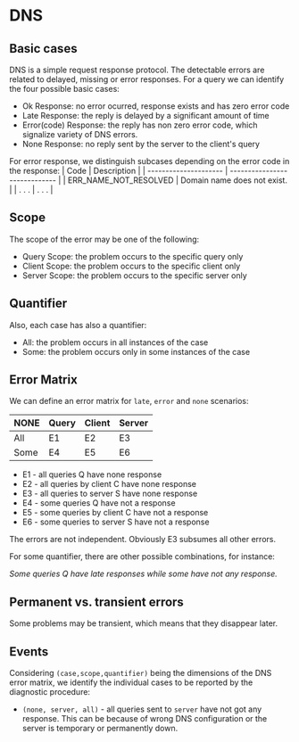 # DNS
## Basic cases
DNS is a simple request response protocol. The detectable errors are related to delayed,  missing or error responses. For a query we can identify the four possible basic cases:

* Ok Response: no error ocurred, response exists and has zero error code
* Late Response: the reply is delayed by a significant amount of time
* Error(code) Response: the reply has non zero error code, which signalize variety of DNS errors.
* None Response: no reply sent by the server to the client's query 

For error response, we distinguish subcases depending on the error code in the response:
| Code                  | Description                   |
| --------------------- | ----------------------------- |
| ERR_NAME_NOT_RESOLVED | Domain name does not exist.   |
| . . .                 | . . .                         | 

## Scope
The scope of the error may be one of the following:

* Query Scope: the problem occurs to the specific query only
* Client Scope: the problem occurs to the specific client only 
* Server Scope: the problem occurs to the specific server only


## Quantifier
Also, each case has also a quantifier:
* All: the problem occurs in all instances of the case 
* Some: the problem occurs only in some instances of the case

## Error Matrix
We can define an error matrix for `late`, `error` and `none` scenarios:

| NONE | Query | Client | Server  |
| ---- | ----- | ------ | ------- |
| All  |   E1  |   E2   |   E3    |
| Some |   E4  |   E5   |   E6    |

* E1 - all queries Q have none response
* E2 - all queries by client C have none response
* E3 - all queries to server S have none response
* E4 - some queries Q have not a response
* E5 - some queries by client C have not a response
* E6 - some queries to server S have not a response

The errors are not independent. Obviously E3 subsumes all other errors. 

For some quantifier, there are other possible combinations, for instance:

*Some queries Q have late responses while some have not any response.* 

## Permanent vs. transient errors
Some problems may be transient, which means that they disappear later.  

## Events
Considering `(case,scope,quantifier)` being the dimensions of the DNS error matrix, we identify the individual cases to be reported by the diagnostic procedure:

* `(none, server, all)` - all queries sent to `server` have not got any response. This can be because of wrong DNS configuration or the server is temporary or permanently down. 